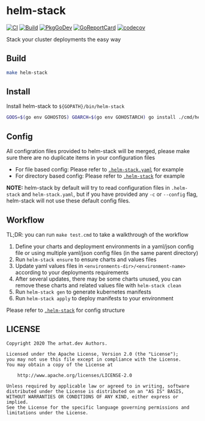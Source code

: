 # helm-stack

[![CI](https://github.com/arhat-dev/helm-stack/workflows/CI/badge.svg)](https://github.com/arhat-dev/helm-stack/actions?query=workflow%3ACI)
[![Build](https://github.com/arhat-dev/helm-stack/workflows/Build/badge.svg)](https://github.com/arhat-dev/helm-stack/actions?query=workflow%3ABuild)
[![PkgGoDev](https://pkg.go.dev/badge/arhat.dev/helm-stack)](https://pkg.go.dev/arhat.dev/helm-stack)
[![GoReportCard](https://goreportcard.com/badge/arhat.dev/helm-stack)](https://goreportcard.com/report/arhat.dev/helm-stack)
[![codecov](https://codecov.io/gh/arhat-dev/helm-stack/branch/master/graph/badge.svg)](https://codecov.io/gh/arhat-dev/helm-stack)

Stack your cluster deployments the easy way

## Build

```bash
make helm-stack
```

## Install

Install helm-stack to `${GOPATH}/bin/helm-stack`

```bash
GOOS=$(go env GOHOSTOS) GOARCH=$(go env GOHOSTARCH) go install ./cmd/helm-stack
```

## Config

All configration files provided to helm-stack will be merged, please make sure there are no duplicate items in your configuration files

- For file based config: Please refer to [`.helm-stack.yaml`](./.helm-stack.yaml) for example
- For directory based config: Please refer to [`.helm-stack`](./.helm-stack) for example

**NOTE:** helm-stack by default will try to read configuration files in `.helm-stack` and `helm-stack.yaml`, but if you have provided any `-c` or `--config` flag, helm-stack will not use these default config files.

## Workflow

TL;DR: you can run `make test.cmd` to take a walkthrough of the workflow

1. Define your charts and deployment environments in a yaml/json config file or using multiple yaml/json config files (in the same parent directory)
2. Run `helm-stack ensure` to ensure charts and values files
3. Update yaml values files in `<environments-dir>/<environment-name>` according to your deployments requirements
4. After several updates, there may be some charts unused, you can remove these charts and related values file with `helm-stack clean`
5. Run `helm-stack gen` to generate kubernetes manifests
6. Run `helm-stack apply` to deploy manifests to your environment

Please refer to [`.helm-stack`](./.helm-stack/) for config structure

## LICENSE

```text
Copyright 2020 The arhat.dev Authors.

Licensed under the Apache License, Version 2.0 (the "License");
you may not use this file except in compliance with the License.
You may obtain a copy of the License at

    http://www.apache.org/licenses/LICENSE-2.0

Unless required by applicable law or agreed to in writing, software
distributed under the License is distributed on an "AS IS" BASIS,
WITHOUT WARRANTIES OR CONDITIONS OF ANY KIND, either express or implied.
See the License for the specific language governing permissions and
limitations under the License.
```
